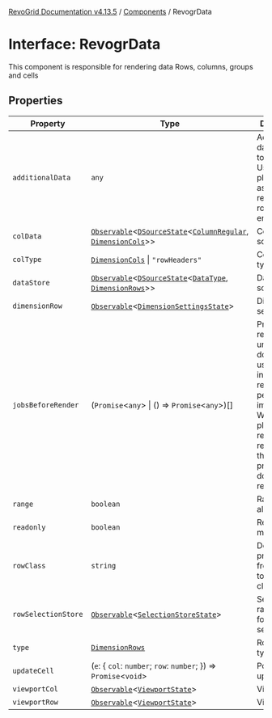 [RevoGrid Documentation v4.13.5](README.md) / [Components](Namespace.Components.md) / RevogrData

# Interface: RevogrData

This component is responsible for rendering data
Rows, columns, groups and cells

## Properties

| Property | Type | Description | Defined in |
| ------ | ------ | ------ | ------ |
| `additionalData` | `any` | Additional data to pass to renderer Used in plugins such as vue or react to pass root app entity to cells | [src/components.d.ts:327](https://github.com/revolist/revogrid/blob/f32590b4b251a55e7610f26e48cd67947bdd6441/src/components.d.ts#L327) |
| `colData` | [`Observable`](TypeAlias.Observable.md)\<[`DSourceState`](TypeAlias.DSourceState.md)\<[`ColumnRegular`](Interface.ColumnRegular.md), [`DimensionCols`](TypeAlias.DimensionCols.md)\>\> | Column source | [src/components.d.ts:331](https://github.com/revolist/revogrid/blob/f32590b4b251a55e7610f26e48cd67947bdd6441/src/components.d.ts#L331) |
| `colType` | [`DimensionCols`](TypeAlias.DimensionCols.md) \| `"rowHeaders"` | Column data type | [src/components.d.ts:335](https://github.com/revolist/revogrid/blob/f32590b4b251a55e7610f26e48cd67947bdd6441/src/components.d.ts#L335) |
| `dataStore` | [`Observable`](TypeAlias.Observable.md)\<[`DSourceState`](TypeAlias.DSourceState.md)\<[`DataType`](TypeAlias.DataType.md), [`DimensionRows`](TypeAlias.DimensionRows.md)\>\> | Data rows source | [src/components.d.ts:339](https://github.com/revolist/revogrid/blob/f32590b4b251a55e7610f26e48cd67947bdd6441/src/components.d.ts#L339) |
| `dimensionRow` | [`Observable`](TypeAlias.Observable.md)\<[`DimensionSettingsState`](Interface.DimensionSettingsState.md)\> | Dimension settings Y | [src/components.d.ts:343](https://github.com/revolist/revogrid/blob/f32590b4b251a55e7610f26e48cd67947bdd6441/src/components.d.ts#L343) |
| `jobsBeforeRender` | (`Promise`\<`any`\> \| () => `Promise`\<`any`\>)[] | Prevent rendering until job is done. Can be used for initial rendering performance improvement. When several plugins require initial rendering this will prevent double initial rendering. | [src/components.d.ts:347](https://github.com/revolist/revogrid/blob/f32590b4b251a55e7610f26e48cd67947bdd6441/src/components.d.ts#L347) |
| `range` | `boolean` | Range allowed | [src/components.d.ts:351](https://github.com/revolist/revogrid/blob/f32590b4b251a55e7610f26e48cd67947bdd6441/src/components.d.ts#L351) |
| `readonly` | `boolean` | Readonly mode | [src/components.d.ts:355](https://github.com/revolist/revogrid/blob/f32590b4b251a55e7610f26e48cd67947bdd6441/src/components.d.ts#L355) |
| `rowClass` | `string` | Defines property from which to read row class | [src/components.d.ts:359](https://github.com/revolist/revogrid/blob/f32590b4b251a55e7610f26e48cd67947bdd6441/src/components.d.ts#L359) |
| `rowSelectionStore` | [`Observable`](TypeAlias.Observable.md)\<[`SelectionStoreState`](TypeAlias.SelectionStoreState.md)\> | Selection, range, focus for row selection | [src/components.d.ts:363](https://github.com/revolist/revogrid/blob/f32590b4b251a55e7610f26e48cd67947bdd6441/src/components.d.ts#L363) |
| `type` | [`DimensionRows`](TypeAlias.DimensionRows.md) | Row data type | [src/components.d.ts:367](https://github.com/revolist/revogrid/blob/f32590b4b251a55e7610f26e48cd67947bdd6441/src/components.d.ts#L367) |
| `updateCell` | (`e`: \{ `col`: `number`; `row`: `number`; \}) => `Promise`\<`void`\> | Pointed cell update. | [src/components.d.ts:371](https://github.com/revolist/revogrid/blob/f32590b4b251a55e7610f26e48cd67947bdd6441/src/components.d.ts#L371) |
| `viewportCol` | [`Observable`](TypeAlias.Observable.md)\<[`ViewportState`](Interface.ViewportState.md)\> | Viewport X | [src/components.d.ts:375](https://github.com/revolist/revogrid/blob/f32590b4b251a55e7610f26e48cd67947bdd6441/src/components.d.ts#L375) |
| `viewportRow` | [`Observable`](TypeAlias.Observable.md)\<[`ViewportState`](Interface.ViewportState.md)\> | Viewport Y | [src/components.d.ts:379](https://github.com/revolist/revogrid/blob/f32590b4b251a55e7610f26e48cd67947bdd6441/src/components.d.ts#L379) |
